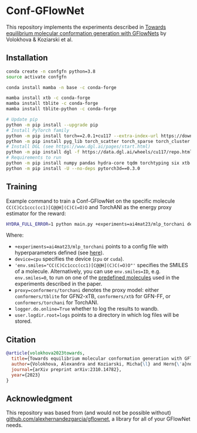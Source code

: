 # Conf-GFlowNet

This repository implements the experiments described in [Towards equilibrium molecular conformation generation with GFlowNets](https://arxiv.org/abs/2310.14782) by Volokhova & Koziarski et al.

## Installation

```bash
conda create -n confgfn python=3.8
source activate confgfn

conda install mamba -n base -c conda-forge

mamba install xtb -c conda-forge
mamba install tblite -c conda-forge
mamba install tblite-python -c conda-forge

# Update pip
python -m pip install --upgrade pip
# Install PyTorch family
python -m pip install torch==2.0.1+cu117 --extra-index-url https://download.pytorch.org/whl/cu117
python -m pip install pyg_lib torch_scatter torch_sparse torch_cluster torch_spline_conv -f https://data.pyg.org/whl/torch-2.0.0+cu117.html
# Install DGL (see https://www.dgl.ai/pages/start.html)
python -m pip install dgl -f https://data.dgl.ai/wheels/cu117/repo.html
# Requirements to run
python -m pip install numpy pandas hydra-core tqdm torchtyping six xtb scikit-learn torchani==2.2.3 rdkit wurlitzer wandb matplotlib dgllife ultranest
python -m pip install -U --no-deps pytorch3d==0.3.0
```

## Training

Example command to train a Conf-GFlowNet on the specific molecule `CC(C)Cc1ccc(cc1)[C@@H](C)C(=O)O` and TorchANI as the energy proxy estimator for the reward:

```bash
HYDRA_FULL_ERROR=1 python main.py +experiments=ai4mat23/mlp_torchani device=cpu 'env.smiles="CC(C)Cc1ccc(cc1)[C@@H](C)C(=O)O"' proxy=conformers/torchani logger.do.online=True user.logdir.root=logs
```

Where:  

- `+experiments=ai4mat23/mlp_torchani` points to a config file with hyperparameters defined (see [here](https://github.com/GFNOrg/conf-gfn/blob/main/config/experiments/ai4mat23/mlp_torchani.yaml)).  
- `device=cpu` specifies the device (`cpu` or `cuda`).  
- `'env.smiles="CC(C)Cc1ccc(cc1)[C@@H](C)C(=O)O"'` specifies the SMILES of a molecule. Alternatively, you can use `env.smiles=ID`, e.g. `env.smiles=0`, to run on one of the [predefined molecules](https://github.com/GFNOrg/conf-gfn/blob/main/gflownet/envs/conformers/conformer.py) used in the experiments described in the paper.  
- `proxy=conformers/torchani` denotes the proxy model: either `conformers/tblite` for GFN2-xTB, `conformers/xtb` for GFN-FF, or `conformers/torchani` for TorchANI.  
- `logger.do.online=True` whether to log the results to wandb.  
- `user.logdir.root=logs` points to a directory in which log files will be stored.  

## Citation

```bibtex
@article{volokhova2023towards,
  title={Towards equilibrium molecular conformation generation with GFlowNets},
  author={Volokhova, Alexandra and Koziarski, Micha{\l} and Hern{\'a}ndez-Garc{\'\i}a, Alex and Liu, Cheng-Hao and Miret, Santiago and Lemos, Pablo and Thiede, Luca and Yan, Zichao and Aspuru-Guzik, Al{\'a}n and Bengio, Yoshua},
  journal={arXiv preprint arXiv:2310.14782},
  year={2023}
}
```

## Acknowledgment

This repository was based from (and would not be possible without) [github.com/alexhernandezgarcia/gflownet](https://github.com/alexhernandezgarcia/gflownet/), a library for all of your GFlowNet needs.

